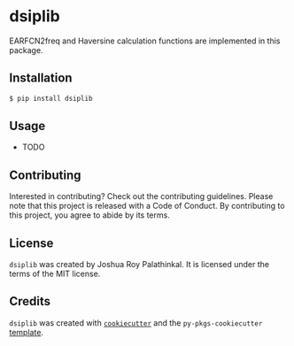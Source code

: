 # dsiplib

EARFCN2freq and Haversine calculation functions are implemented in this package.

## Installation

```bash
$ pip install dsiplib
```

## Usage

- TODO

## Contributing

Interested in contributing? Check out the contributing guidelines. Please note that this project is released with a Code of Conduct. By contributing to this project, you agree to abide by its terms.

## License

`dsiplib` was created by Joshua Roy Palathinkal. It is licensed under the terms of the MIT license.

## Credits

`dsiplib` was created with [`cookiecutter`](https://cookiecutter.readthedocs.io/en/latest/) and the `py-pkgs-cookiecutter` [template](https://github.com/py-pkgs/py-pkgs-cookiecutter).
